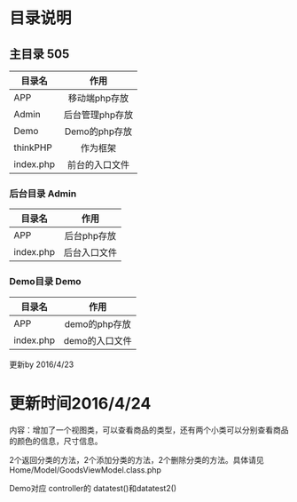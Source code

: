 ﻿# 目录说明

## 主目录 505

| 目录名        	| 作用          		| 
| ------------- |:-------------:	|
| APP      		| 移动端php存放 		|
| Admin      	| 后台管理php存放		| 
| Demo 			| Demo的php存放     	|
| thinkPHP 		| 作为框架 			|
| index.php 	| 前台的入口文件 		| 


### 后台目录 Admin
| 目录名        	| 作用          		| 
| ------------- |:-------------:	|
| APP      		| 后台php存放 		|
| index.php    	| 后台入口文件		|

### Demo目录 Demo 
| 目录名        	| 作用          		| 
| ------------- |:-------------:	|
| APP      		| demo的php存放 		|
| index.php    	| demo的入口文件		|
更新by 2016/4/23


# 更新时间2016/4/24
内容：增加了一个视图类，可以查看商品的类型，还有两个小类可以分别查看商品的颜色的信息，尺寸信息。


2个返回分类的方法，2个添加分类的方法，2个删除分类的方法。具体请见Home/Model/GoodsViewModel.class.php

Demo对应 controller的 datatest()和datatest2()

